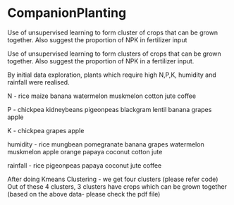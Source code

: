 # CompanionPlanting
Use of unsupervised learning to form cluster of crops that can be grown together. Also suggest the proportion of NPK in fertilizer input


Use of unsupervised learning to form clusters of crops that can be grown together. Also suggest the proportion of NPK in a fertilizer input.

By initial data exploration, plants which require high N,P,K, humidity and rainfall were realised.

N - rice maize banana watermelon muskmelon cotton jute coffee

P - chickpea kidneybeans pigeonpeas blackgram lentil banana grapes apple

K - chickpea grapes apple

humidity - rice mungbean pomegranate banana grapes watermelon muskmelon apple orange papaya coconut cotton jute

rainfall - rice pigeonpeas papaya coconut jute coffee

After doing Kmeans Clustering - we get four clusters (please refer code) Out of these 4 clusters, 3 clusters have crops which can be grown together (based on the above data- please check the pdf file)



